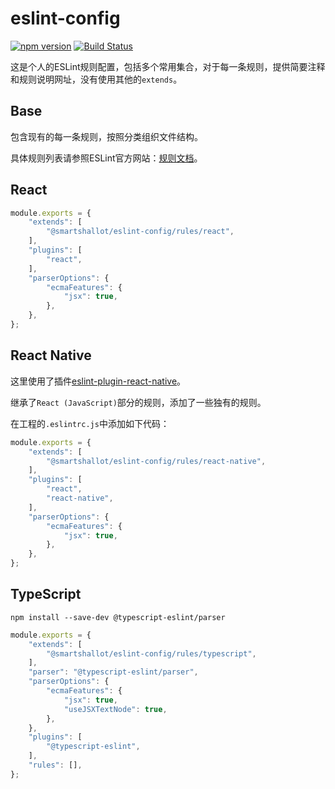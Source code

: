 # eslint-config

[![npm version](https://img.shields.io/npm/v/@smartshallot/eslint-config.svg?style=flat)](https://www.npmjs.com/package/@smartshallot/eslint-config)
[![Build Status](https://travis-ci.org/gaoxiaosong/eslint-config.svg?branch=master)](https://travis-ci.org/gaoxiaosong/eslint-config)

这是个人的ESLint规则配置，包括多个常用集合，对于每一条规则，提供简要注释和规则说明网址，没有使用其他的`extends`。

## Base

包含现有的每一条规则，按照分类组织文件结构。

具体规则列表请参照ESLint官方网站：[规则文档](http://eslint.cn/docs/rules/)。

## React

```javascript
module.exports = {
    "extends": [
        "@smartshallot/eslint-config/rules/react",
    ],
    "plugins": [
        "react",
    ],
    "parserOptions": {
        "ecmaFeatures": {
            "jsx": true,
        },
    },
};
```

## React Native

这里使用了插件[eslint-plugin-react-native](https://github.com/Intellicode/eslint-plugin-react-native)。

继承了`React (JavaScript)`部分的规则，添加了一些独有的规则。

在工程的`.eslintrc.js`中添加如下代码：

```javascript
module.exports = {
    "extends": [
        "@smartshallot/eslint-config/rules/react-native",
    ],
    "plugins": [
        "react",
        "react-native",
    ],
    "parserOptions": {
        "ecmaFeatures": {
            "jsx": true,
        },
    },
};
```

## TypeScript

```shell
npm install --save-dev @typescript-eslint/parser
```

```javascript
module.exports = {
    "extends": [
        "@smartshallot/eslint-config/rules/typescript",
    ],
    "parser": "@typescript-eslint/parser",
    "parserOptions": {
        "ecmaFeatures": {
            "jsx": true,
            "useJSXTextNode": true,
        },
    },
    "plugins": [
        "@typescript-eslint",
    ],
    "rules": [],
};
```